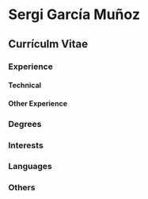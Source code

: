 # Sergi García Muñoz
## Currículm Vitae
### Experience
#### Technical
#### Other Experience
### Degrees
### Interests
### Languages
### Others